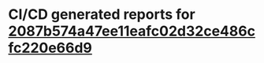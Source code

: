 # CI/CD generated reports for [2087b574a47ee11eafc02d32ce486cfc220e66d9](https://github.com/hydephp/develop/commit/2087b574a47ee11eafc02d32ce486cfc220e66d9)

